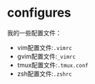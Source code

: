 # configures 
我的一些配置文件：

- vim配置文件:`.vimrc`
- gvim配置文件:`_vimrc`
- tmux配置文件:`.tmux.conf`
- zsh配置文件:`.zshrc`
